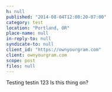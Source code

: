 ```yaml
---
h: null
published: "2014-08-04T12:00:20-07:00"
category: test
location: "Portland, OR"
place-name: null
in-reply-to: null
syndicate-to: null
client_id: "https://ownyourgram.com"
client: ownyourgram.com
scope: post
files: null
---
```

Testing testin 123  Is this thing on?